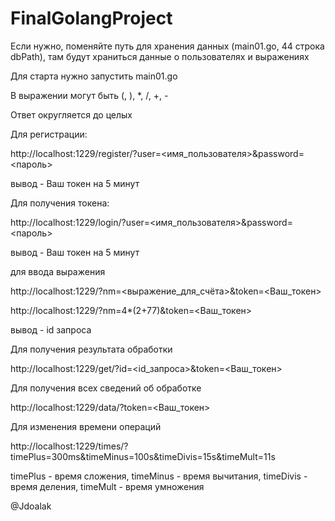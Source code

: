 # FinalGolangProject

Если нужно, поменяйте путь для хранения данных (main01.go, 44 строка dbPath), там будут храниться данные о пользователях и выражениях

Для старта нужно запустить main01.go

В выражении могут быть (, ), *, /, +, -

Ответ округляется до целых

Для регистрации:

http://localhost:1229/register/?user=<имя_пользователя>&password=<пароль>

вывод - Ваш токен на 5 минут

Для получения токена:

http://localhost:1229/login/?user=<имя_пользователя>&password=<пароль>

вывод - Ваш токен на 5 минут

для ввода выражения 

http://localhost:1229/?nm=<выражение_для_счёта>&token=<Ваш_токен>

http://localhost:1229/?nm=4*(2+77)&token=<Ваш_токен>

вывод - id запроса

Для получения результата обработки

http://localhost:1229/get/?id=<id_запроса>&token=<Ваш_токен>

Для получения всех сведений об обработке 

http://localhost:1229/data/?token=<Ваш_токен>

Для изменения времени операций 

http://localhost:1229/times/?timePlus=300ms&timeMinus=100s&timeDivis=15s&timeMult=11s

timePlus - время сложения, timeMinus - время вычитания, timeDivis - время деления, timeMult - время умножения

@Jdoalak
